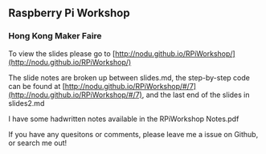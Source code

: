## Raspberry Pi Workshop
### Hong Kong Maker Faire

To view the slides please go to [http://nodu.github.io/RPiWorkshop/](http://nodu.github.io/RPiWorkshop/)

The slide notes are broken up between slides.md, the step-by-step code can be found at [http://nodu.github.io/RPiWorkshop/#/7](http://nodu.github.io/RPiWorkshop/#/7), and the last end of the slides in slides2.md

I have some hadwritten notes available in the RPiWorkshop Notes.pdf

If you have any quesitons or comments, please leave me a issue on Github, or search me out!
